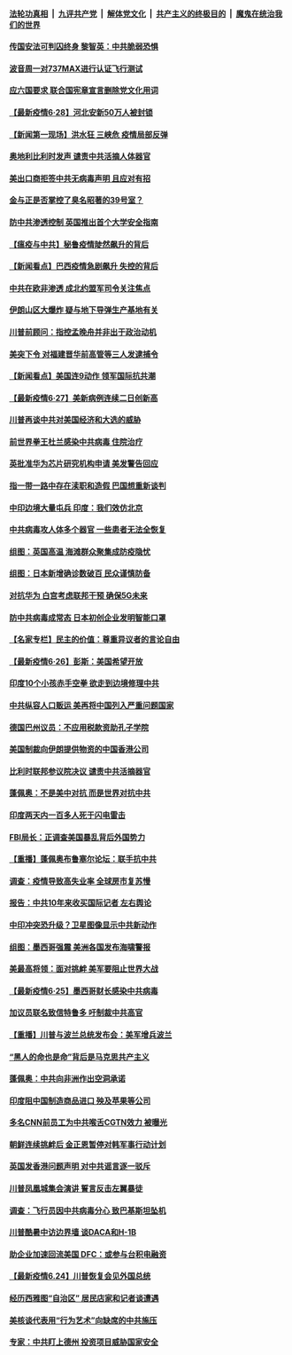 ####  [法轮功真相](../../../../basic/blob/master/README.md?t=06282331) &nbsp;|&nbsp; [九评共产党](../../../../9ping.md/blob/master/README.md?t=06282331) &nbsp;|&nbsp; [解体党文化](../../../../jtdwh.md/blob/master/README.md?t=06282331)  &nbsp;|&nbsp; [共产主义的终极目的](../../../../gczydzjmd.md/blob/master/README.md?t=06282331) &nbsp;|&nbsp; [魔鬼在统治我们的世界](../../../../mgztzwmdsj.md/blob/master/README.md?t=06282331) 

#### [传国安法可判囚终身 黎智英：中共脆弱恐惧](../pages/nsc418/n12217544.md?t=06282331) 

#### [波音周一对737MAX进行认证飞行测试](../pages/nsc418/n12217519.md?t=06282331) 

#### [应六国要求 联合国宪章宣言删除党文化用词](../pages/nsc418/n12217477.md?t=06282331) 

#### [【最新疫情6·28】河北安新50万人被封锁](../pages/nsc418/n12212934.md?t=06282331) 

#### [【新闻第一现场】洪水狂 三峡危 疫情局部反弹](../pages/nsc418/n12217350.md?t=06282331) 

#### [奥地利比利时发声  谴责中共活摘人体器官](../pages/nsc418/n12216554.md?t=06282331) 

#### [美出口商拒签中共无病毒声明 且应对有招](../pages/nsc418/n12216909.md?t=06282331) 

#### [金与正是否掌控了臭名昭著的39号室？](../pages/nsc418/n12217251.md?t=06282331) 

#### [防中共渗透控制 英国推出首个大学安全指南](../pages/nsc418/n12216751.md?t=06282331) 

#### [【瘟疫与中共】秘鲁疫情陡然飙升的背后](../pages/nsc418/n12216630.md?t=06282331) 

#### [【新闻看点】巴西疫情急剧飙升 失控的背后](../pages/nsc418/n12216291.md?t=06282331) 

#### [中共在欧非渗透 成北约盟军司令关注焦点](../pages/nsc418/n12216609.md?t=06282331) 

#### [伊朗山区大爆炸 疑与地下导弹生产基地有关](../pages/nsc418/n12216637.md?t=06282331) 

#### [川普前顾问：指控孟晚舟并非出于政治动机](../pages/nsc418/n12216532.md?t=06282331) 

#### [美突下令 对福建晋华前高管等三人发逮捕令](../pages/nsc418/n12216296.md?t=06282331) 

#### [【新闻看点】美国连9动作 领军国际抗共潮](../pages/nsc418/n12215121.md?t=06282331) 

#### [【最新疫情6·27】美新病例连续二日创新高](../pages/nsc418/n12215389.md?t=06282331) 

#### [川普再谈中共对美国经济和大选的威胁](../pages/nsc418/n12214917.md?t=06282331) 

#### [前世界拳王杜兰感染中共病毒 住院治疗](../pages/nsc418/n12214771.md?t=06282331) 

#### [英批准华为芯片研究机构申请 美发警告回应](../pages/nsc418/n12214643.md?t=06282331) 

#### [指一带一路中存在渎职和造假 巴国想重新谈判](../pages/nsc418/n12214599.md?t=06282331) 

#### [中印边境大量屯兵 印度：我们效仿北京](../pages/nsc418/n12214491.md?t=06282331) 

#### [中共病毒攻人体多个器官 一些患者无法全恢复](../pages/nsc418/n12214393.md?t=06282331) 

#### [组图：英国高温 海滩群众聚集成防疫隐忧](../pages/nsc418/n12213831.md?t=06282331) 

#### [组图：日本新增确诊数破百 民众谨慎防备](../pages/nsc418/n12214024.md?t=06282331) 

#### [对抗华为 白宫考虑联邦干预 确保5G未来](../pages/nsc418/n12214112.md?t=06282331) 

#### [防中共病毒成常态 日本初创企业发明智能口罩](../pages/nsc418/n12214107.md?t=06282331) 

#### [【名家专栏】民主的价值：尊重异议者的言论自由](../pages/nsc418/n12204163.md?t=06282331) 

#### [【最新疫情6·26】彭斯：美国希望开放](../pages/nsc418/n12213008.md?t=06282331) 

#### [印度10个小孩赤手空拳 欲走到边境修理中共](../pages/nsc418/n12213595.md?t=06282331) 

#### [中共纵容人口贩运 美再将中国列入严重问题国家](../pages/nsc418/n12213491.md?t=06282331) 

#### [德国巴州议员：不应用税款资助孔子学院](../pages/nsc418/n12213025.md?t=06282331) 

#### [美国制裁向伊朗提供物资的中国香港公司](../pages/nsc418/n12212790.md?t=06282331) 

#### [比利时联邦参议院决议 谴责中共活摘器官](../pages/nsc418/n12212777.md?t=06282331) 

#### [蓬佩奥：不是美中对抗 而是世界对抗中共](../pages/nsc418/n12212375.md?t=06282331) 

#### [印度两天内一百多人死于闪电雷击](../pages/nsc418/n12212509.md?t=06282331) 

#### [FBI局长：正调查美国暴乱背后外国势力](../pages/nsc418/n12212191.md?t=06282331) 

#### [【重播】蓬佩奥布鲁塞尔论坛：联手抗中共](../pages/nsc418/n12211937.md?t=06282331) 

#### [调查：疫情导致高失业率 全球房市复苏慢](../pages/nsc418/n12211645.md?t=06282331) 

#### [报告：中共10年来收买国际记者 左右舆论](../pages/nsc418/n12211954.md?t=06282331) 

#### [中印冲突恐升级？卫星图像显示中共新动作](../pages/nsc418/n12211793.md?t=06282331) 

#### [组图：墨西哥强震 美洲各国发布海啸警报](../pages/nsc418/n12208966.md?t=06282331) 

#### [美最高将领：面对挑衅 美军要阻止世界大战](../pages/nsc418/n12211458.md?t=06282331) 

#### [【最新疫情6·25】墨西哥财长感染中共病毒](../pages/nsc418/n12210649.md?t=06282331) 

#### [加议员联名致信特鲁多 吁制裁中共高官](../pages/nsc418/n12211291.md?t=06282331) 

#### [【重播】川普与波兰总统发布会：美军增兵波兰](../pages/nsc418/n12209733.md?t=06282331) 

#### [“黑人的命也是命”背后是马克思共产主义](../pages/nsc418/n12210133.md?t=06282331) 

#### [蓬佩奥：中共向非洲作出空洞承诺](../pages/nsc418/n12210177.md?t=06282331) 

#### [印度阻中国制造商品进口 殃及苹果等公司](../pages/nsc418/n12210101.md?t=06282331) 

#### [多名CNN前员工为中共喉舌CGTN效力 被曝光](../pages/nsc418/n12209805.md?t=06282331) 

#### [朝鲜连续挑衅后 金正恩暂停对韩军事行动计划](../pages/nsc418/n12209751.md?t=06282331) 

#### [英国发香港问题声明 对中共谣言逐一驳斥](../pages/nsc418/n12209623.md?t=06282331) 

#### [川普凤凰城集会演讲 誓言反击左翼暴徒](../pages/nsc418/n12209582.md?t=06282331) 

#### [调查：飞行员因中共病毒分心 致巴基斯坦坠机](../pages/nsc418/n12209346.md?t=06282331) 

#### [川普酷暑中访边界墙 谈DACA和H-1B](../pages/nsc418/n12209551.md?t=06282331) 

#### [助企业加速回流美国 DFC：或参与台积电融资](../pages/nsc418/n12209064.md?t=06282331) 

#### [【最新疫情6.24】川普恢复会见外国总统](../pages/nsc418/n12207866.md?t=06282331) 

#### [经历西雅图“自治区” 居民店家和记者谈遭遇](../pages/nsc418/n12208062.md?t=06282331) 

#### [美核谈代表用“行为艺术”向缺席的中共施压](../pages/nsc418/n12207347.md?t=06282331) 

#### [专家：中共盯上德州 投资项目威胁国家安全](../pages/nsc418/n12207441.md?t=06282331) 

